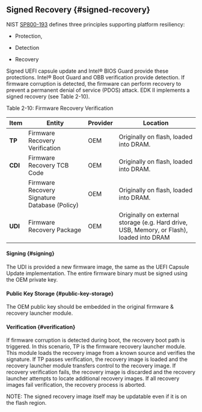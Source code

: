 ## Signed Recovery {#signed-recovery}

NIST [SP800-193](https://nvlpubs.nist.gov/nistpubs/SpecialPublications/NIST.SP.800-193.pdf) defines three principles supporting platform resiliency:

*   Protection,

*   Detection

*   Recovery

Signed UEFI capsule update and Intel® BIOS Guard provide these protections. Intel® Boot Guard and OBB verification provide detection. If firmware corruption is detected, the firmware can perform recovery to prevent a permanent denial of service (PDOS) attack. EDK II implements a signed recovery (see Table 2-10).

Table 2-10: Firmware Recovery Verification

| **Item** | **Entity** | **Provider** | **Location** |
| --- | --- | --- | --- |
| **TP** | Firmware Recovery Verification | OEM | Originally on flash, loaded into DRAM. |
| **CDI** | Firmware Recovery TCB Code | OEM | Originally on flash, loaded into DRAM. |
|  | Firmware Recovery Signature Database (Policy) | OEM | Originally on flash, loaded into DRAM. |
| **UDI** | Firmware Recovery Package | OEM | Originally on external storage (e.g. Hard drive, USB, Memory, or Flash), loaded into DRAM |

#### Signing {#signing}

The UDI is provided a new firmware image, the same as the UEFI Capsule Update implementation. The entire firmware binary must be signed using the OEM private key.

#### Public Key Storage {#public-key-storage}

The OEM public key should be embedded in the original firmware &amp; recovery launcher module.

#### Verification {#verification}

If firmware corruption is detected during boot, the recovery boot path is triggered. In this scenario, TP is the firmware recovery launcher module. This module loads the recovery image from a known source and verifies the signature. If TP passes verification, the recovery image is loaded and the recovery launcher module transfers control to the recovery image. If recovery verification fails, the recovery image is discarded and the recovery launcher attempts to locate additional recovery images. If all recovery images fail verification, the recovery process is aborted.

NOTE: The signed recovery image itself may be updatable even if it is on the flash region.